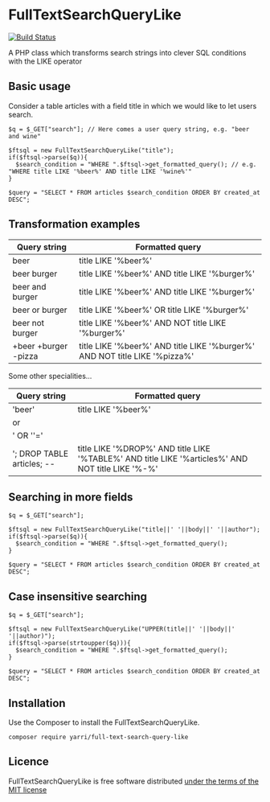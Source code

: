 FullTextSearchQueryLike
=======================

[![Build Status](https://travis-ci.org/yarri/FullTextSearchQueryLike.svg?branch=master)](https://travis-ci.org/atk14/Files)

A PHP class which transforms search strings into clever SQL conditions with the LIKE operator


Basic usage
-----------

Consider a table articles with a field title in which we would like to let users search.

    $q = $_GET["search"]; // Here comes a user query string, e.g. "beer and wine"

    $ftsql = new FullTextSearchQueryLike("title");
    if($ftsql->parse($q)){
      $search_condition = "WHERE ".$ftsql->get_formatted_query(); // e.g. "WHERE title LIKE '%beer%' AND title LIKE '%wine%'"
    }

    $query = "SELECT * FROM articles $search_condition ORDER BY created_at DESC";


Transformation examples
-----------------------

| Query string         | Formatted query                                                            |
|----------------------|----------------------------------------------------------------------------|
| beer                 | title LIKE '%beer%'                                                        |
| beer burger          | title LIKE '%beer%' AND title LIKE '%burger%'                              |
| beer and burger      | title LIKE '%beer%' AND title LIKE '%burger%'                              |
| beer or burger       | title LIKE '%beer%' OR title LIKE '%burger%'                               |
| beer not burger      | title LIKE '%beer%' AND NOT title LIKE '%burger%'                          |
| +beer +burger -pizza | title LIKE '%beer%' AND title LIKE '%burger%' AND NOT title LIKE '%pizza%' |

Some other specialities...

| Query string               | Formatted query                                                                                   |
|----------------------------|---------------------------------------------------------------------------------------------------|
| 'beer'                     | title LIKE '%beer%'                                                                               |
| or                         |                                                                                                   |
| ' OR ''='                  |                                                                                                   |
| '; DROP TABLE articles; -- | title LIKE '%DROP%' AND title LIKE '%TABLE%' AND title LIKE '%articles%' AND NOT title LIKE '%-%' |


Searching in more fields
------------------------

    $q = $_GET["search"];

    $ftsql = new FullTextSearchQueryLike("title||' '||body||' '||author");
    if($ftsql->parse($q)){
      $search_condition = "WHERE ".$ftsql->get_formatted_query();
    }

    $query = "SELECT * FROM articles $search_condition ORDER BY created_at DESC";


Case insensitive searching
--------------------------

    $q = $_GET["search"];

    $ftsql = new FullTextSearchQueryLike("UPPER(title||' '||body||' '||author)");
    if($ftsql->parse(strtoupper($q))){
      $search_condition = "WHERE ".$ftsql->get_formatted_query();
    }

    $query = "SELECT * FROM articles $search_condition ORDER BY created_at DESC";


Installation
------------

Use the Composer to install the FullTextSearchQueryLike.

    composer require yarri/full-text-search-query-like


Licence
-------

FullTextSearchQueryLike is free software distributed [under the terms of the MIT license](http://www.opensource.org/licenses/mit-license)
